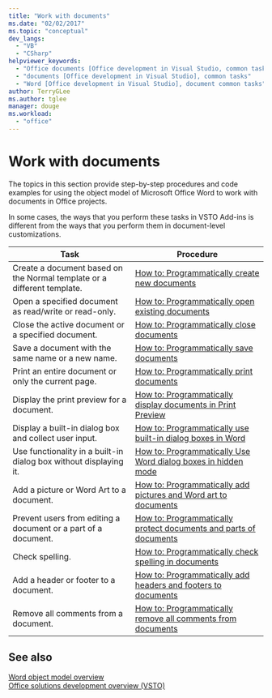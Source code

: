 ```yaml
---
title: "Work with documents"
ms.date: "02/02/2017"
ms.topic: "conceptual"
dev_langs: 
  - "VB"
  - "CSharp"
helpviewer_keywords: 
  - "Office documents [Office development in Visual Studio, common tasks"
  - "documents [Office development in Visual Studio], common tasks"
  - "Word [Office development in Visual Studio], document common tasks"
author: TerryGLee
ms.author: tglee
manager: douge
ms.workload: 
  - "office"
---
```

# Work with documents
  The topics in this section provide step-by-step procedures and code examples for using the object model of Microsoft Office Word to work with documents in Office projects.  
  
 In some cases, the ways that you perform these tasks in VSTO Add-ins is different from the ways that you perform them in document-level customizations.  
  
|Task|Procedure|  
|----------|---------------|  
|Create a document based on the Normal template or a different template.|[How to: Programmatically create new documents](../vsto/how-to-programmatically-create-new-documents.md)|  
|Open a specified document as read/write or read-only.|[How to: Programmatically open existing documents](../vsto/how-to-programmatically-open-existing-documents.md)|  
|Close the active document or a specified document.|[How to: Programmatically close documents](../vsto/how-to-programmatically-close-documents.md)|  
|Save a document with the same name or a new name.|[How to: Programmatically save documents](../vsto/how-to-programmatically-save-documents.md)|  
|Print an entire document or only the current page.|[How to: Programmatically print documents](../vsto/how-to-programmatically-print-documents.md)|  
|Display the print preview for a document.|[How to: Programmatically display documents in Print Preview](../vsto/how-to-programmatically-display-documents-in-print-preview.md)|  
|Display a built-in dialog box and collect user input.|[How to: Programmatically use built-in dialog boxes in Word](../vsto/how-to-programmatically-use-built-in-dialog-boxes-in-word.md)|  
|Use functionality in a built-in dialog box without displaying it.|[How to: Programmatically Use Word dialog boxes in hidden mode](../vsto/how-to-programmatically-use-word-dialog-boxes-in-hidden-mode.md)|  
|Add a picture or Word Art to a document.|[How to: Programmatically add pictures and Word art to documents](../vsto/how-to-programmatically-add-pictures-and-word-art-to-documents.md)|  
|Prevent users from editing a document or a part of a document.|[How to: Programmatically protect documents and parts of documents](../vsto/how-to-programmatically-protect-documents-and-parts-of-documents.md)|  
|Check spelling.|[How to: Programmatically check spelling in documents](../vsto/how-to-programmatically-check-spelling-in-documents.md)|  
|Add a header or footer to a document.|[How to: Programmatically add headers and footers to documents](../vsto/how-to-programmatically-add-headers-and-footers-to-documents.md)|  
|Remove all comments from a document.|[How to: Programmatically remove all comments from documents](../vsto/how-to-programmatically-remove-all-comments-from-documents.md)|  
  
## See also  
 [Word object model overview](../vsto/word-object-model-overview.md)   
 [Office solutions development overview &#40;VSTO&#41;](../vsto/office-solutions-development-overview-vsto.md)  
